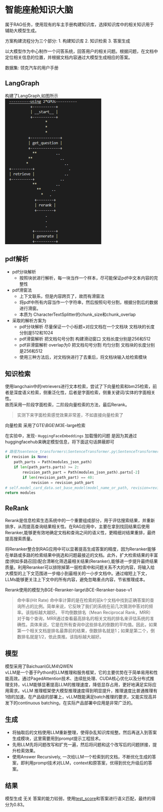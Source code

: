 # 智能座舱知识大脑
属于RAG任务，使用现有的车主手册构建知识库，选择知识库中的相关知识用于辅助大模型生成。

方案构建流程分为三个部分: 1. 构建知识库 2. 知识检索 3. 答案生成

以大模型作为中心制作一个问答系统，回答用户的相关问题。根据问题，在文档中定位相关信息的位置，并根据文档内容通过大模型生成相应的答案。

数据集: 领克汽车的用户手册
## LangGraph
构建了LangGraph,如图所示  
![graph](img/graph.png)

## pdf解析
- pdf分块解析
    - 按照块状进行解析，每一块当作一个样本，尽可能保证pdf中文本内容的完整性
- pdf滑窗法
    - 上下文联系，但是内容跨页了，故而有滑窗法
    - 将pdf中所有内容当作一个字符串，然后按照句号分割，根据分割后的数据进行滑窗。
    - 本质为 CharacterTextSplitter的chunk_size和chunk_overlap
- 采取的解析方案为
    - pdf分块解析 尽量保证一个小标题+对应文档在一个文档块 文档块的长度分别是512和1024
    - pdf滑窗解析 把文档句号分割 构建滑动窗口 文档长度分别是256和512
    - pdf非滑窗解析 overlap为0  把文档句号分割 均匀分割 文档块的长度分别是256和512
    - 使用三种方法后，对文档快进行了去重后，将文档块输入给检索模块

## 知识检索
使用langchain中的retrievers进行文本检索，尝试了下向量检索和bm25检索，前者是深度语义检索，侧重泛化性，后者是字面检索，侧重关键词/实体的字面相关性。   
故而采用一阶段字面检索，二阶段向量检索的方法，最后Rerank。
> 实测下来字面检索感觉效果非常差，不如直接向量检索了   

向量检索 采用了GTE\BGE\M3E-large检索   

在实验中，发现- `HuggingFaceEmbeddings` 加载慢的问题 是因为其通过huggingfacehub来确定模型信息，将下面这句话屏蔽即可
```python
# 路径为sentence_transformers\SentenceTransformer.py\SentenceTransformer
if revision is None:
    path_parts = Path(modules_json_path)
    if len(path_parts.parts) >= 2:
        revision_path_part = Path(modules_json_path).parts[-2]
        if len(revision_path_part) == 40:
            revision = revision_path_part
# self.model_card_data.set_base_model(model_name_or_path, revision=revision) #屏蔽
return modules
```

## ReRank
Rerank是信息检索生态系统中的一个重要组成部分，用于评估搜索结果，并重新排序，从而提高查询结果相关性。在RAG应用中，主要在拿到找回结果后使用Reranker,能够更有效地确定文档和查询之间的语义性，更精细对结果重排，最终提高搜索质量。

将Reranker整合到RAG应用中可以显著提高生成答案的精度，因为Reranker能够在单路或多路的检索结果中挑选和问题最接近的文档。此外，扩大检索结果的丰富度(例如多路召回)配合清晰化筛选最相关结果(Reranker),能够进一步提升最终结果质量。利用Reranker可以排除掉第一层检索中和问题关系不大的内容，将输入给大模型的上下文范围进一步缩小到最相关的一小步文档中。通过缩短上下文，LLMs能够更关注上下文中的所有内容，避免忽略重点内容，节省推理成本。

Rerank使用的模型为BGE-Reranker-large\BCE-Reranker-base-v1  

>命中率(Hit Rate)
命中率计算的是在检索的前k个文档中找到正确答案的查询所占的比例。简单来说，它反映了我们的系统在前几次猜测中答对的频率。该指标越大越好。
平均倒数排名（Mean Reciprocal Rank，MRR）
对于每个查询，MRR通过查看最高排名的相关文档的排名来评估系统的准确性。具体来说，它是在所有查询中这些排名的倒数的平均值。因此，如果第一个相关文档是排名最靠前的结果，倒数排名就是1；如果是第二个，倒数排名就是1/2，依此类推。该指标越大越好。

## 模型
模型采用了Baichuan\GLM4\QWEN  
vLLM是一个基于Python的LLM推理和服务框架，它的主要优势在于简单易用和性能高效。通过PagedAttention技术、连续批处理、CUDA核心优化以及分布式推理支持，vLLM能够显著提高LLM的推理速度，降低显存占用，更好地满足实际应用需求。vLLM 推理框架使大模型推理速度得到明显提升，推理速度比普通推理有1倍的加速。在产品级的部署上，vLLM既能满足batch推理的要求，又能实现高并发下的continuous batching，在实际产品部署中应用是非常广泛的。

## 生成
* 将抽取后的文档使用LLM重新整理，使得杂乱知识库规整。然后再送入到答案生成模块，这里需要用到prompt提示工程技术。
* 先用LLM先将问题改写和扩充一遍，然后将问题和这个改写后的问题拼接，提升检索效果。
* 使用Answer Recursively, 一次给LLM一个检索到的文档，不断优化生成的答案，即利用prompt技术对LLM，context和原答案，优得到优化升级后的答案。

## 结果
模型生成 无关 答案的能力较弱，使用[test_score](test_score.py)和答案进行语义匹配，最终的得分为0.83。